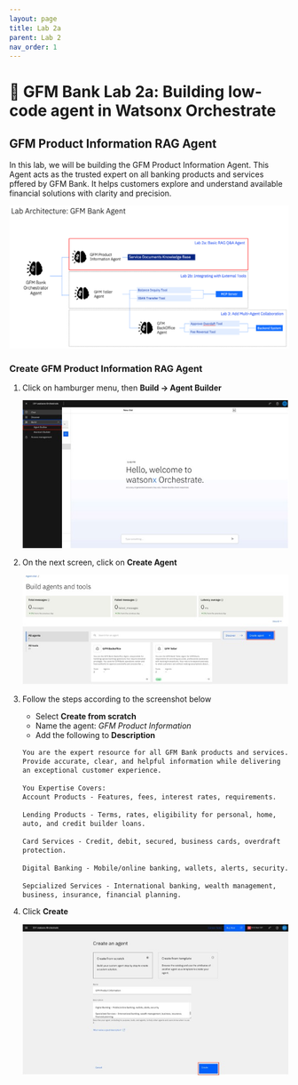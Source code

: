```yaml
---
layout: page
title: Lab 2a
parent: Lab 2
nav_order: 1
---
```


# 🏦 GFM Bank Lab 2a: Building low-code agent in Watsonx Orchestrate

## GFM Product Information RAG Agent

In this lab, we will be building the GFM Product Information Agent. This Agent acts as the trusted expert on all banking products and services pffered by GFM Bank. It helps customers explore and understand available financial solutions with clarity and precision.

![image](./imgs/lab2a/lab2a-architecture.png)

### Create GFM Product Information RAG Agent

1. Click on hamburger menu, then **Build -> Agent Builder**

    ![image](./imgs/lab2a/step1.jpg)

1. On the next screen, click on **Create Agent**

    ![image](./imgs/lab2a/step2.jpg)

1. Follow the steps according to the screenshot below
    - Select **Create from scratch**
    - Name the agent: *GFM Product Information*
    - Add the following to **Description**
    ```
    You are the expert resource for all GFM Bank products and services. Provide accurate, clear, and helpful information while delivering an exceptional customer experience.

    You Expertise Covers:
    Account Products - Features, fees, interest rates, requirements.

    Lending Products - Terms, rates, eligibility for personal, home, auto, and credit builder loans.

    Card Services - Credit, debit, secured, business cards, overdraft protection.

    Digital Banking - Mobile/online banking, wallets, alerts, security.

    Sepcialized Services - International banking, wealth management, business, insurance, financial planning.
    ```

1. Click **Create**

    ![image](./imgs/lab2a/step3.jpg)
